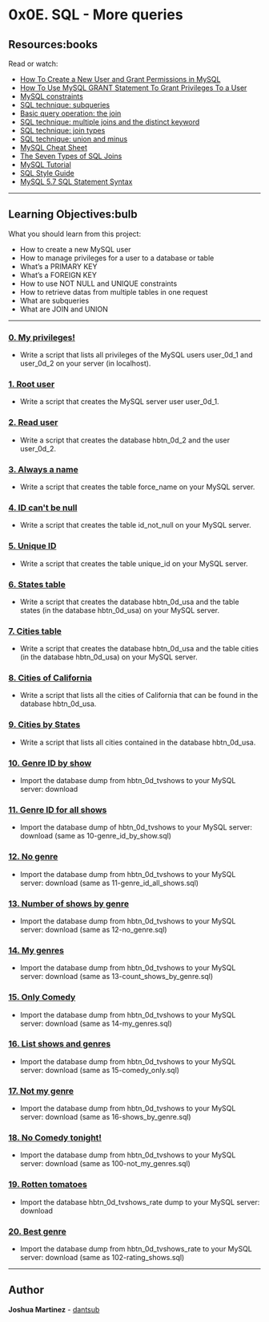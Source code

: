 # 0x0E. SQL - More queries

## Resources:books

Read or watch:

* [How To Create a New User and Grant Permissions in MySQL](https://intranet.hbtn.io/rltoken/u4h2MXcCQfadszlRMQy-gw)
* [How To Use MySQL GRANT Statement To Grant Privileges To a User](https://intranet.hbtn.io/rltoken/9JjDTdvflUSxwxLNfW8sPg)
* [MySQL constraints](https://intranet.hbtn.io/rltoken/DEdPQtiCK8yQx8Yv4QchSQ)
* [SQL technique: subqueries](https://intranet.hbtn.io/rltoken/YYpPtkqFeKSCsAU4Y_y3Og)
* [Basic query operation: the join](https://intranet.hbtn.io/rltoken/npLCp3WasK0SUSUQqCF25A)
* [SQL technique: multiple joins and the distinct keyword](https://intranet.hbtn.io/rltoken/GmRLMhkY-pPvjcpzyDvmRg)
* [SQL technique: join types](https://intranet.hbtn.io/rltoken/ryjyRRN7696rJV0maP03Xw)
* [SQL technique: union and minus](https://intranet.hbtn.io/rltoken/L7Fi5w8GZG5MSdQZ19e88g)
* [MySQL Cheat Sheet](https://intranet.hbtn.io/rltoken/V9vpLbtkFwV4EZYoiz2NBA)
* [The Seven Types of SQL Joins](https://intranet.hbtn.io/rltoken/ySKSdhFeMDddea07XrDzeQ)
* [MySQL Tutorial](https://intranet.hbtn.io/rltoken/-uqP0a89xUl3SsmV_ZtxRA)
* [SQL Style Guide](https://intranet.hbtn.io/rltoken/jn4SHgwVtOJF0LQYPEIs-g)
* [MySQL 5.7 SQL Statement Syntax](https://intranet.hbtn.io/rltoken/YjNAE7DcadDbT_a7iI0sYw)

---

## Learning Objectives:bulb

What you should learn from this project:

* How to create a new MySQL user
* How to manage privileges for a user to a database or table
* What’s a PRIMARY KEY
* What’s a FOREIGN KEY
* How to use NOT NULL and UNIQUE constraints
* How to retrieve datas from multiple tables in one request
* What are subqueries
* What are JOIN and UNION

---

### [0. My privileges!](./0-privileges.sql)

* Write a script that lists all privileges of the MySQL users user_0d_1 and user_0d_2 on your server (in localhost).

### [1. Root user](./1-create_user.sql)

* Write a script that creates the MySQL server user user_0d_1.

### [2. Read user](./2-create_read_user.sql)

* Write a script that creates the database hbtn_0d_2 and the user user_0d_2.

### [3. Always a name](./3-force_name.sql)

* Write a script that creates the table force_name on your MySQL server.

### [4. ID can't be null](./4-never_empty.sql)

* Write a script that creates the table id_not_null on your MySQL server.

### [5. Unique ID](./5-unique_id.sql)

* Write a script that creates the table unique_id on your MySQL server.

### [6. States table](./6-states.sql)

* Write a script that creates the database hbtn_0d_usa and the table states (in the database hbtn_0d_usa) on your MySQL server.

### [7. Cities table](./7-cities.sql)

* Write a script that creates the database hbtn_0d_usa and the table cities (in the database hbtn_0d_usa) on your MySQL server.

### [8. Cities of California](./8-cities_of_california_subquery.sql)

* Write a script that lists all the cities of California that can be found in the database hbtn_0d_usa.

### [9. Cities by States](./9-cities_by_state_join.sql)

* Write a script that lists all cities contained in the database hbtn_0d_usa.

### [10. Genre ID by show](./10-genre_id_by_show.sql)

* Import the database dump from hbtn_0d_tvshows to your MySQL server: download

### [11. Genre ID for all shows](./11-genre_id_all_shows.sql)

* Import the database dump of hbtn_0d_tvshows to your MySQL server: download (same as 10-genre_id_by_show.sql)

### [12. No genre](./12-no_genre.sql)

* Import the database dump from hbtn_0d_tvshows to your MySQL server: download (same as 11-genre_id_all_shows.sql)

### [13. Number of shows by genre](./13-count_shows_by_genre.sql)

* Import the database dump from hbtn_0d_tvshows to your MySQL server: download (same as 12-no_genre.sql)

### [14. My genres](./14-my_genres.sql)

* Import the database dump from hbtn_0d_tvshows to your MySQL server: download (same as 13-count_shows_by_genre.sql)

### [15. Only Comedy](./15-comedy_only.sql)

* Import the database dump from hbtn_0d_tvshows to your MySQL server: download (same as 14-my_genres.sql)

### [16. List shows and genres](./16-shows_by_genre.sql)

* Import the database dump from hbtn_0d_tvshows to your MySQL server: download (same as 15-comedy_only.sql)

### [17. Not my genre](./100-not_my_genres.sql)

* Import the database dump from hbtn_0d_tvshows to your MySQL server: download (same as 16-shows_by_genre.sql)

### [18. No Comedy tonight!](./101-not_a_comedy.sql)

* Import the database dump from hbtn_0d_tvshows to your MySQL server: download (same as 100-not_my_genres.sql)

### [19. Rotten tomatoes](./102-rating_shows.sql)

* Import the database hbtn_0d_tvshows_rate dump to your MySQL server: download

### [20. Best genre](./103-rating_genres.sql)

* Import the database dump from hbtn_0d_tvshows_rate to your MySQL server: download (same as 102-rating_shows.sql)

---

## Author

**Joshua Martinez** - [dantsub](https://github.com/dantsub)
